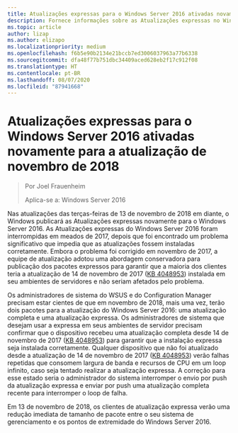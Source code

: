 ```yaml
---
title: Atualizações expressas para o Windows Server 2016 ativadas novamente para a atualização de novembro de 2018
description: Fornece informações sobre as Atualizações expressas no Windows Server 2016
ms.topic: article
author: lizap
ms.author: elizapo
ms.localizationpriority: medium
ms.openlocfilehash: f6b5e90b2134e21bccb7ed3006037963a77b6338
ms.sourcegitcommit: dfa48f77b751dbc34409aced628eb2f17c912f08
ms.translationtype: HT
ms.contentlocale: pt-BR
ms.lasthandoff: 08/07/2020
ms.locfileid: "87941668"
---
```

# <a name="express-updates-for-windows-server-2016-re-enabled-for-november-2018-update"></a>Atualizações expressas para o Windows Server 2016 ativadas novamente para a atualização de novembro de 2018

> Por Joel Frauenheim
>
> Aplica-se a: Windows Server 2016

Nas atualizações das terças-feiras de 13 de novembro de 2018 em diante, o Windows publicará as Atualizações expressas novamente para o Windows Server 2016. As Atualizações expressas do Windows Server 2016 foram interrompidas em meados de 2017, depois que foi encontrado um problema significativo que impedia que as atualizações fossem instaladas corretamente. Embora o problema foi corrigido em novembro de 2017, a equipe de atualização adotou uma abordagem conservadora para publicação dos pacotes expressos para garantir que a maioria dos clientes teria a atualização de 14 de novembro de 2017 ([KB 4048953](https://support.microsoft.com/help/4048953/windows-10-update-kb4048953)) instalada em seu ambientes de servidores e não seriam afetados pelo problema.

Os administradores de sistema do WSUS e do Configuration Manager precisam estar cientes de que em novembro de 2018, mais uma vez, terão dois pacotes para a atualização do Windows Server 2016: uma atualização completa e uma atualização expressa. Os administradores de sistema que desejam usar a expressa em seus ambientes de servidor precisam confirmar que o dispositivo recebeu uma atualização completa desde 14 de novembro de 2017 ([KB 4048953](https://support.microsoft.com/help/4048953/windows-10-update-kb4048953)) para garantir que a instalação expressa seja instalada corretamente. Qualquer dispositivo que não foi atualizado desde a atualização de 14 de novembro de 2017 ([KB 4048953](https://support.microsoft.com/help/4048953/windows-10-update-kb4048953)) verão falhas repetidas que consomem largura de banda e recursos de CPU em um loop infinito, caso seja tentado realizar a atualização expressa.  A correção para esse estado seria o administrador do sistema interromper o envio por push da atualização expressa e enviar por push uma atualização completa recente para interromper o loop de falha.

Em 13 de novembro de 2018, os clientes de atualização expressa verão uma redução imediata de tamanho de pacote entre o seu sistema de gerenciamento e os pontos de extremidade do Windows Server 2016.